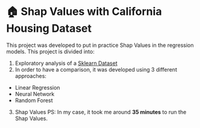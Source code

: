 # 🏠 Shap Values with California Housing Dataset
This project was developed to put in practice Shap Values in the regression models.
This project is divided into:
1. Exploratory analysis of a [Sklearn Dataset](https://scikit-learn.org/stable/datasets/real_world.html#california-housing-dataset)
2. In order to have a comparison, it was developed using 3 different approaches:
- Linear Regression
- Neural Network
- Random Forest
3. Shap Values 
PS: In my case, it took me around **35 minutes** to run the Shap Values.